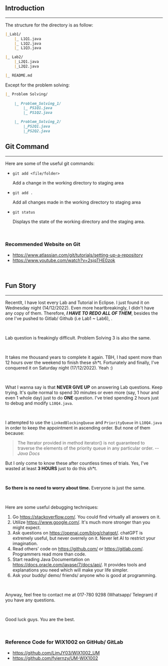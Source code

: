 ## Introduction
---
The structure for the directory is as follow:

```md
|_Lab1/
    |_ L1Q1.java
    |_ L1Q2.java
    |_ L1Q3.java

|_ Lab2/
    |_L2Q1.java
    |_L2Q2.java

|_ README.md
```

Except for the problem solving:

```md
|_ Problem Solving/
    
    |_ Problem_Solving_1/
        |_ PS1Q1.java
        |_ PS1Q2.java

    |_ Problem_Solving_2/
        |_PS2Q1.java
        |_PS2Q2.java
```

## Git Command

---

Here are some of the useful git commands:

- `git add <file/folder>` 

    Add a change in the working directory to staging area
- `git add .` 

    Add all changes made in the working directory to staging area
- `git status`

    Displays the state of the working directory and the staging area.

</br>

### Recommended Website on Git

- <https://www.atlassian.com/git/tutorials/setting-up-a-repository>
- <https://www.youtube.com/watch?v=2sjqTHE0zok>

</br>

## Fun Story

---
Recentlt, I have lost every Lab and Tutorial in Eclipse. I just found it on Wednesday night (14/12/2022). Even more heartbreakingly, I didn't have any copy of them. Therefore, ***I HAVE TO REDO ALL OF THEM***, besides the one I've pushed to Gitlab/ Github (i.e Lab1 ~ Lab6), .

</br>

Lab question is freakingly difficult. Problem Solving 3 is also the same.

</br>

It takes me thousand years to complete it again. TBH, I had spent more than 12 hours over the weekend to finish these sh*t. Fortunately and finally, I've conquered it on Saturday night (17/12/2022). Yeah :)

</br>

What I wanna say is that **NEVER GIVE UP** on answering Lab questions. Keep trying. It's quite normal to spend 30 minutes or even more (say, 1 hour and even 1 whole day) just to do **ONE** question. I've tried spending 2 hours just to debug and modify `L10Q4.java`.

</br>

I attempted to use the `LinkedBlockingQueue` and `PriorityQueue` in `L10Q4.java` in order to keep the appointment in ascending order. But none of them because:

> The Iterator provided in method iterator() is not guaranteed to traverse the elements of the priority queue in any particular order. *-- Java Docs*

But I only come to know these after countless times of trials. Yes, I've wasted at least **3 HOURS** just to do this sh*t.

</br>

**So there is no need to worry about time.** Everyone is just the same.

</br>

Here are some useful debugging techniques:

1. Go <https://stackoverflow.com/>. You could find virtually all answers on it.
2. Utilize <https://www.google.com/>. It's much more stronger than you might expect.
3. Ask questions on <https://openai.com/blog/chatgpt/>. chatGPT is extremely useful, but never overrely on it. Never let AI to restrict your imagination.
4. Read others' code on <https://github.com/> or <https://gitlab.com/>. Programmers read more than code.
5. Start reading Java Documentation on <https://docs.oracle.com/javase/7/docs/api/>. It provides tools and explanations you need which will make your life simpler.
6. Ask your buddy/ demo/ friends/ anyone who is good at programming.

</br>

Anyway, feel free to contact me at 017-780 9298 (Whatsapp/ Telegram) if you have any questions.

</br>

Good luck guys. You are the best.

</br>

### Reference Code for WIX1002 on GitHub/ GitLab

- <https://github.com/LimJY03/WIX1002_UM>
- <https://github.com/fyiernzy/UM-WIX1002>
